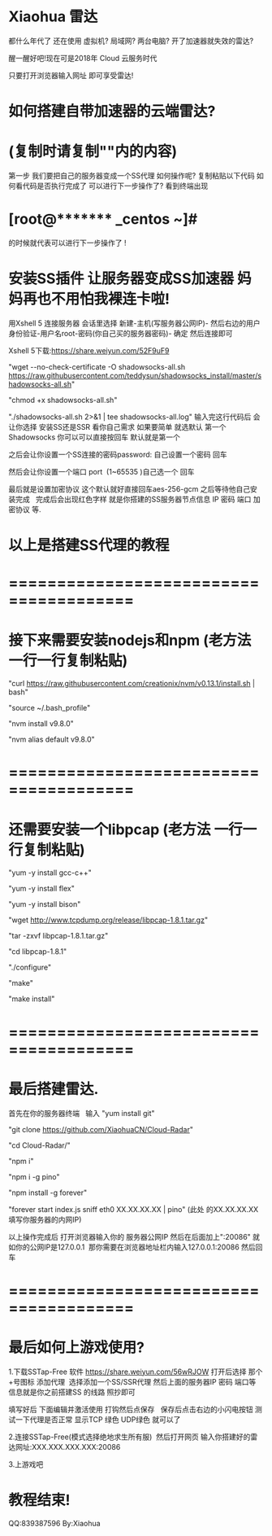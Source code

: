# Xiaohua 雷达
都什么年代了 还在使用 虚拟机? 局域网? 两台电脑? 开了加速器就失效的雷达?

醒一醒好吧!现在可是2018年 Cloud 云服务时代

只要打开浏览器输入网址 即可享受雷达!

# 如何搭建自带加速器的云端雷达?
# (复制时请复制""内的内容)

第一步 
我们要把自己的服务器变成一个SS代理
如何操作呢? 复制粘贴以下代码
如何看代码是否执行完成了 可以进行下一步操作了?
看到终端出现 

# [root@******* _centos ~]#

的时候就代表可以进行下一步操作了 !


# 安装SS插件 让服务器变成SS加速器 妈妈再也不用怕我裸连卡啦!
用Xshell 5 连接服务器 会话里选择
新建-主机(写服务器公网IP)- 然后右边的用户身份验证-用户名root-密码(你自己买的服务器密码)- 确定 
然后连接即可

Xshell 5下载:https://share.weiyun.com/52F9uF9

"wget --no-check-certificate -O shadowsocks-all.sh https://raw.githubusercontent.com/teddysun/shadowsocks_install/master/shadowsocks-all.sh"

"chmod +x shadowsocks-all.sh"

"./shadowsocks-all.sh 2>&1 | tee shadowsocks-all.log"
输入完这行代码后 会让你选择 安装SS还是SSR 看你自己需求
如果要简单 就选默认 第一个Shadowsocks 你可以可以直接按回车 默认就是第一个

之后会让你设置一个SS连接的密码password: 自己设置一个密码
回车

然后会让你设置一个端口 port  (1~65535 )自己选一个
回车

最后就是设置加密协议 这个默认就好直接回车aes-256-gcm
之后等待他自己安装完成  
完成后会出现红色字样 
就是你搭建的SS服务器节点信息 IP 密码 端口 加密协议 等.

# 以上是搭建SS代理的教程

# =======================================

# 接下来需要安装nodejs和npm (老方法 一行一行复制粘贴)
"curl https://raw.githubusercontent.com/creationix/nvm/v0.13.1/install.sh | bash"

"source ~/.bash_profile"

"nvm install v9.8.0"

"nvm alias default v9.8.0"

# =======================================

# 还需要安装一个libpcap  (老方法 一行一行复制粘贴)
"yum -y install gcc-c++"

"yum -y install flex"

"yum -y install bison"

"wget http://www.tcpdump.org/release/libpcap-1.8.1.tar.gz"

"tar -zxvf libpcap-1.8.1.tar.gz"

"cd libpcap-1.8.1"

"./configure"

"make"

"make install"

# =======================================

# 最后搭建雷达.
首先在你的服务器终端   
输入 "yum install git" 
 
"git clone https://github.com/XiaohuaCN/Cloud-Radar"

"cd Cloud-Radar/"

"npm i"

"npm i -g pino"

"npm install -g forever"

"forever start index.js sniff eth0 XX.XX.XX.XX | pino"
(此处 的XX.XX.XX.XX 填写你服务器的内网IP)

以上操作完成后 打开浏览器输入你的 服务器公网IP 然后在后面加上":20086"
就如你的公网IP是127.0.0.1  那你需要在浏览器地址栏内输入127.0.0.1:20086 然后回车
# =======================================

# 最后如何上游戏使用?
1.下载SSTap-Free 软件 https://share.weiyun.com/56wRJOW
打开后选择 那个+号图标 添加代理  选择添加一个SS/SSR代理
然后上面的服务器IP 密码 端口等 信息就是你之前搭建SS 的线路 照抄即可

填写好后 下面编辑并激活使用 打钩然后点保存   保存后点击右边的小闪电按钮
测试一下代理是否正常 显示TCP 绿色 UDP绿色 就可以了

2.连接SSTap-Free(模式选择绝地求生所有服)  然后打开网页 输入你搭建好的雷达网址:XXX.XXX.XXX.XXX:20086

3.上游戏吧
 

# 教程结束! 
QQ:839387596
By:Xiaohua
